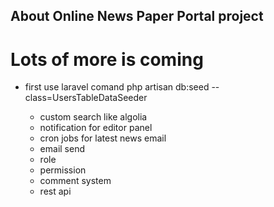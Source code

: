 ## About Online News Paper Portal project

# Lots of more is coming

- first use laravel comand 
   php artisan db:seed --class=UsersTableDataSeeder
   
   - custom search like algolia
   - notification for editor panel
   - cron jobs for latest news email
   - email send
   - role
   - permission
   - comment system
   - rest api
